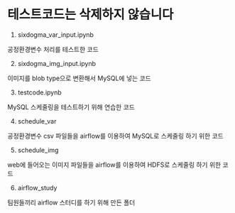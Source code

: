 # 테스트코드는 삭제하지 않습니다

1. sixdogma_var_input.ipynb

공정환경변수 처리를 테스트한 코드

2. sixdogma_img_input.ipynb

이미지를 blob type으로 변환해서 MySQL에 넣는 코드

3. testcode.ipynb

MySQL 스케줄링을 테스트하기 위해 연습한 코드

4. schedule_var

공정환경변수 csv 파일들을 airflow를 이용하여 MySQL로 스케줄링 하기 위한 코드

5. schedule_img

web에 들어오는 이미지 파일들을 airflow를 이용하여 HDFS로 스케줄링 하기 위한 코드

6. airflow_study

팀원들끼리 airflow 스터디를 하기 위해 만든 폴더